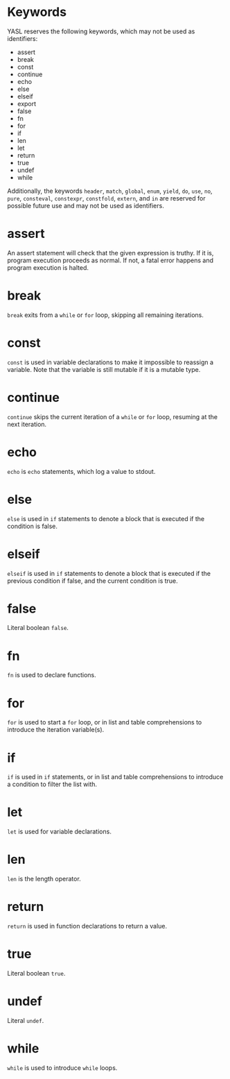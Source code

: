 # Keywords

YASL reserves the following keywords, which may not be used as identifiers:

* assert
* break
* const
* continue
* echo
* else
* elseif
* export
* false
* fn
* for
* if
* len
* let
* return
* true
* undef
* while

Additionally, the keywords `header`, `match`, `global`, `enum`, `yield`, `do`, `use`, `no`, `pure`, `consteval`, `constexpr`, `constfold`, `extern`, and `in` are reserved for possible future use and may not be used as identifiers.

# assert
An assert statement will check that the given expression is truthy. If it is, program execution proceeds as normal. If not, a fatal error happens and program execution is halted.

# break 
`break` exits from a `while` or `for` loop, skipping all remaining iterations.

# const
`const` is used in variable declarations to make it impossible to reassign a variable. Note that the variable is still mutable if it is a mutable type.

# continue
`continue` skips the current iteration of a `while` or `for` loop, resuming at the next iteration.

# echo
`echo` is `echo` statements, which log a value to stdout.

# else
`else` is used in `if` statements to denote a block that is executed if the condition is false.

# elseif
`elseif` is used in `if` statements to denote a block that is executed if the previous condition if false, and the current condition is true.

# false
Literal boolean `false`.

# fn
`fn` is used to declare functions.

# for
`for` is used to start a `for` loop, or in list and table comprehensions to introduce the iteration variable(s).

# if
`if` is used in `if` statements, or in list and table comprehensions to introduce a condition to filter the list with.

# let
`let` is used for variable declarations.

# len
`len` is the length operator.

# return
`return` is used in function declarations to return a value.

# true
Literal boolean `true`.

# undef
Literal `undef`.

# while
`while` is used to introduce `while` loops.
